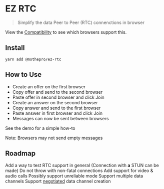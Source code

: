 # EZ RTC

> Simplify the data Peer to Peer (RTC) connenctions in browser

View the [Compatibility](https://developer.mozilla.org/en-US/docs/Web/API/RTCPeerConnection/RTCPeerConnection#Browser_compatibility) to see which browsers support this.

## Install

`yarn add @mothepro/ez-rtc`

## How to Use

+ Create an offer on the first browser
+ Copy offer and send to the second browser
+ Paste offer in second browser and click Join
+ Create an answer on the second browser
+ Copy answer and send to the first browser
+ Paste answer in first browser and click Join
+ Messages can now be sent between browsers

See the demo for a simple how-to

Note: Browsers may not send empty messages

## Roadmap

Add a way to test RTC support in general (Connection with **a** STUN can be made)
Do not throw with non-fatal connections
Add support for video & audio calls
Possibly support unreliable mode
Support multiple data channels
Support [negotiated](https://developer.mozilla.org/en-US/docs/Web/API/RTCPeerConnection/createDataChannel#negotiated) data channel creation

